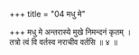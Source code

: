 +++
title = "04 मधु मे"

+++
मधु मे अन्तरास्ये मुखे निमन्दनं कृतम् ।  
तत्रो त्वं वि वर्तस्व नराचीव वर्तसि ॥ ४ ॥